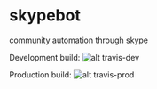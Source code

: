 # skypebot
community automation through skype

Development build:
![alt travis-dev](https://travis-ci.org/mollyporph/skypebot.svg?branch=development)

Production build:
![alt travis-prod](https://travis-ci.org/mollyporph/skypebot.svg?branch=master)
